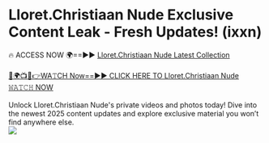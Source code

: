 # Lloret.Christiaan Nude Exclusive Content Leak - Fresh Updates! (ixxn)

🔥 ACCESS NOW 🌍==►► <a href="https://tinyurl.com/yc657z5k" rel="nofollow">Lloret.Christiaan Nude Latest Collection</a>
<br><br>
[🔴🌍📺📱👉WA𝚃CH Now==►► CLICK HERE TO Lloret.Christiaan Nude 𝚆𝙰𝚃𝙲𝙷 NOW](https://tinyurl.com/yc657z5k)
<br><br>
Unlock Lloret.Christiaan Nude's private videos and photos today! Dive into the newest 2025 content updates and explore exclusive material you won’t find anywhere else.
<br>
<a href="https://tinyurl.com/yc657z5k" rel="nofollow" data-target="animated-image.originalLink"><img src="https://camo.githubusercontent.com/8a4f000d20f83aca3bf7ec5f350d767afa0574a8a352519fd8cfa583a6f93a33/68747470733a2f2f692e696d6775722e636f6d2f644a486b345a712e676966" data-canonical-src="https://i.imgur.com/dJHk4Zq.gif" style="max-width: 100%; display: inline-block;" data-target="animated-image.originalImage"></a>
<br>
